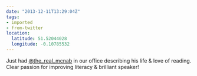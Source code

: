 ```yaml
---
date: "2013-12-11T13:29:04Z"
tags:
- imported
- from-twitter
location:
  latitude: 51.52044028
  longitude: -0.10785532
---
```

Just had [@the_real_mcnab](/twitter/#/the_real_mcnab) in our office describing his life &amp; love of reading. Clear passion for improving literacy &amp; brilliant speaker!
